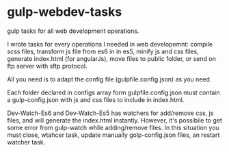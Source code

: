 # gulp-webdev-tasks
gulp tasks for all web development operations.

I wrote tasks for every operations I needed in web developemnt: compile scss files, transform js file from es6 in in es5, minify js and css files, generate index.html (for angularJs), move files to public folder, or send on ftp server with sftp protocol.

All you need is to adapt the config file (gulpfile.config.json) as you need. 

Each folder declared in configs array form gulpfile.config.json must contain a gulp-config.json with js and css files to include in index.html.

Dev-Watch-Es6 and Dev-Watch-Es5 has watchers for add/remove css, js files, and will generate the index.html instantly. However, it's possibile to get some error from gulp-watch while adding/remove files. In this situation you must close, wtahcer task, update manually golp-config.json files, an restart watcher task.

